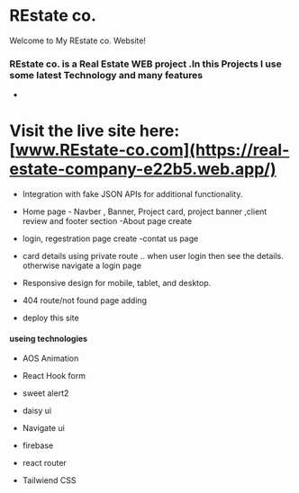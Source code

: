 # REstate co.
Welcome to My  REstate co.   Website!
### REstate co. is a Real Estate WEB project .In this Projects  I use some latest Technology and many features 
-
# Visit the live site here: [www.REstate-co.com](https://real-estate-company-e22b5.web.app/)


- Integration with fake JSON  APIs for additional functionality.
- Home page - Navber , Banner, Project card, project banner ,client review and footer section 
 -About page create 
 - login, regestration page create
 -contat us page 

- card details using private route .. when user login then see the details. otherwise navigate a login page 
- Responsive design for mobile, tablet, and desktop.
- 404 route/not found page adding 

- deploy this site 



#### useing technologies
- AOS Animation

- React Hook form

- sweet alert2

- daisy ui

- Navigate ui

- firebase

- react router 

- Tailwiend CSS



